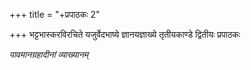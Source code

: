 +++
title = "+प्रपाठकः 2"

+++
भट्टभास्करविरचिते यजुर्वेदभाष्ये ज्ञानयज्ञाख्ये तृतीयकाण्डे द्वितीयः प्रपाठकः   

*पावमानग्रहादीनां व्याख्यानम्*